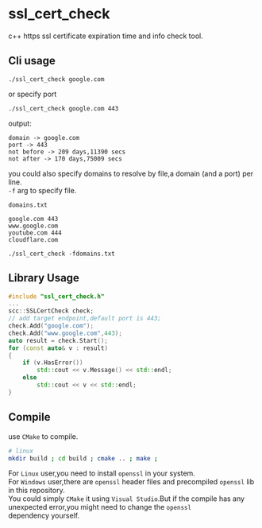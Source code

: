 # ssl_cert_check
c++ https ssl certificate expiration time and info check tool.

## Cli usage
```
./ssl_cert_check google.com
```
or specify port
```
./ssl_cert_check google.com 443
```

output:
```
domain -> google.com
port -> 443
not before -> 209 days,11390 secs
not after -> 170 days,75009 secs
```

you could also specify domains to resolve by file,a domain (and a port) per line.  
`-f` arg to specify file.

```domains.txt```
```
google.com 443
www.google.com
youtube.com 444
cloudflare.com
```
```
./ssl_cert_check -fdomains.txt
```

## Library Usage
```c++
#include "ssl_cert_check.h"
...
scc::SSLCertCheck check;
// add target endpoint,default port is 443;
check.Add("google.com");
check.Add("www.google.com",443);
auto result = check.Start();
for (const auto& v : result)
{
    if (v.HasError())
        std::cout << v.Message() << std::endl;
    else
        std::cout << v << std::endl;
}
```

## Compile

use `CMake` to compile.

```bash
# linux
mkdir build ; cd build ; cmake .. ; make ;
```

For `Linux` user,you need to install `openssl` in your system.  
For `Windows` user,there are `openssl` header files and precompiled `openssl` lib in this repository.  
You could simply `CMake` it using `Visual Studio`.But if the compile has any unexpected error,you might need to change the `openssl`  
dependency yourself.  
